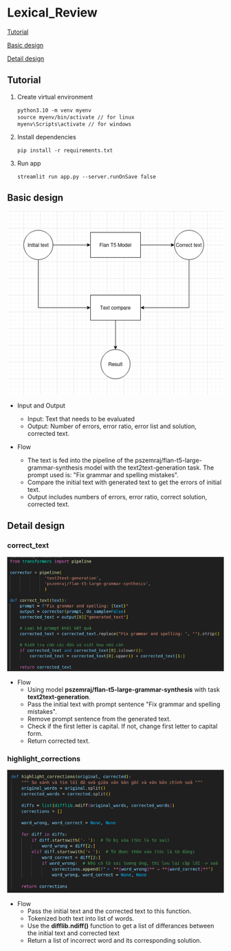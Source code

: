 # Lexical_Review
[Tutorial](#tutorial)

[Basic design](#basic-design)

[Detail design](#detail-design)


## Tutorial 
1. Create virtual environment
   ```
   python3.10 -m venv myenv
   source myenv/bin/activate // for linux
   myenv\Scripts\activate // for windows
   ```
2. Install dependencies
   ```
   pip install -r requirements.txt
   ```
3. Run app
   ```
   streamlit run app.py --server.runOnSave false
   ```

## Basic design
![](./image/bd_lexical.png)
* Input and Output
   - Input: Text that needs to be evaluated
   - Output: Number of errors, error ratio, error list and solution, corrected text.

* Flow
   - The text is fed into the pipeline of the pszemraj/flan-t5-large-grammar-synthesis model with the text2text-generation task. The prompt used is: "Fix grammar and spelling mistakes".
   - Compare the initial text with generated text to get the errors of initial text.
   - Output includes numbers of errors, error ratio, correct solution, corrected text.

## Detail design
### correct_text
![](./image/correcttext.png)
* Flow
   - Using model **pszemraj/flan-t5-large-grammar-synthesis** with task **text2text-generation**.
   - Pass the initial text with prompt sentence "Fix grammar and spelling mistakes".
   - Remove prompt sentence from the generated text.
   - Check if the first letter is capital. If not, change first letter to capital form.
   - Return corrected text.

### highlight_corrections
![](./image/comparetext.png)
* Flow
   - Pass the initial text and the corrected text to this function.
   - Tokenized both text into list of words.
   - Use the **difflib.ndiff()** function to get a list of differances between the initial text and corrected text
   - Return a list of incorrect word and its corresponding solution.





   
